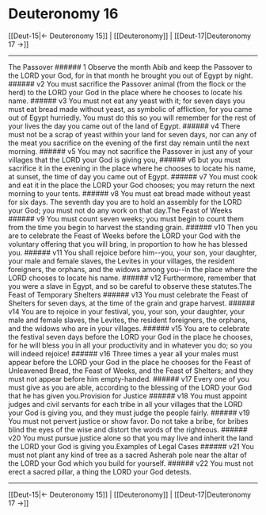 # Deuteronomy 16

[[Deut-15|← Deuteronomy 15]] | [[Deuteronomy]] | [[Deut-17|Deuteronomy 17 →]]
***

The Passover ###### 1 Observe the month Abib and keep the Passover to the LORD your God, for in that month he brought you out of Egypt by night. ###### v2 You must sacrifice the Passover animal (from the flock or the herd) to the LORD your God in the place where he chooses to locate his name. ###### v3 You must not eat any yeast with it; for seven days you must eat bread made without yeast, as symbolic of affliction, for you came out of Egypt hurriedly. You must do this so you will remember for the rest of your lives the day you came out of the land of Egypt. ###### v4 There must not be a scrap of yeast within your land for seven days, nor can any of the meat you sacrifice on the evening of the first day remain until the next morning. ###### v5 You may not sacrifice the Passover in just any of your villages that the LORD your God is giving you, ###### v6 but you must sacrifice it in the evening in the place where he chooses to locate his name, at sunset, the time of day you came out of Egypt. ###### v7 You must cook and eat it in the place the LORD your God chooses; you may return the next morning to your tents. ###### v8 You must eat bread made without yeast for six days. The seventh day you are to hold an assembly for the LORD your God; you must not do any work on that day.The Feast of Weeks ###### v9 You must count seven weeks; you must begin to count them from the time you begin to harvest the standing grain. ###### v10 Then you are to celebrate the Feast of Weeks before the LORD your God with the voluntary offering that you will bring, in proportion to how he has blessed you. ###### v11 You shall rejoice before him--you, your son, your daughter, your male and female slaves, the Levites in your villages, the resident foreigners, the orphans, and the widows among you--in the place where the LORD chooses to locate his name. ###### v12 Furthermore, remember that you were a slave in Egypt, and so be careful to observe these statutes.The Feast of Temporary Shelters ###### v13 You must celebrate the Feast of Shelters for seven days, at the time of the grain and grape harvest. ###### v14 You are to rejoice in your festival, you, your son, your daughter, your male and female slaves, the Levites, the resident foreigners, the orphans, and the widows who are in your villages. ###### v15 You are to celebrate the festival seven days before the LORD your God in the place he chooses, for he will bless you in all your productivity and in whatever you do; so you will indeed rejoice! ###### v16 Three times a year all your males must appear before the LORD your God in the place he chooses for the Feast of Unleavened Bread, the Feast of Weeks, and the Feast of Shelters; and they must not appear before him empty-handed. ###### v17 Every one of you must give as you are able, according to the blessing of the LORD your God that he has given you.Provision for Justice ###### v18 You must appoint judges and civil servants for each tribe in all your villages that the LORD your God is giving you, and they must judge the people fairly. ###### v19 You must not pervert justice or show favor. Do not take a bribe, for bribes blind the eyes of the wise and distort the words of the righteous. ###### v20 You must pursue justice alone so that you may live and inherit the land the LORD your God is giving you.Examples of Legal Cases ###### v21 You must not plant any kind of tree as a sacred Asherah pole near the altar of the LORD your God which you build for yourself. ###### v22 You must not erect a sacred pillar, a thing the LORD your God detests.

***
[[Deut-15|← Deuteronomy 15]] | [[Deuteronomy]] | [[Deut-17|Deuteronomy 17 →]]

